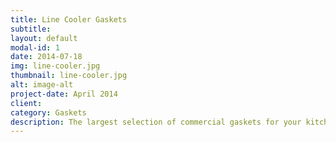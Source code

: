 ```yaml
---
title: Line Cooler Gaskets
subtitle:
layout: default
modal-id: 1
date: 2014-07-18
img: line-cooler.jpg
thumbnail: line-cooler.jpg
alt: image-alt
project-date: April 2014
client:
category: Gaskets
description: The largest selection of commercial gaskets for your kitchen equipment at the best value in the industry. We custom make our own commercial gaskets right here in Minneapolis to offer a perfect fit for any brand or manufacturer of commercial kitchen coolers, freezers, smokers, and much more.
---
```

